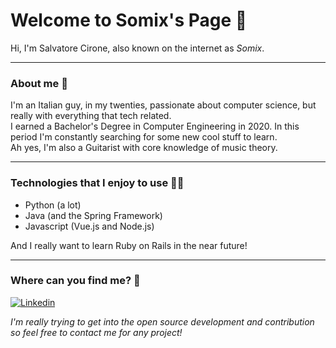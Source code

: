 Welcome to Somix's Page 🐳
======
Hi, I'm Salvatore Cirone, also known on the internet as *Somix*. 

---
### About me 👤
I'm an Italian guy, in my twenties, passionate about computer science, but really with everything that tech related.  
I earned a Bachelor's Degree in Computer Engineering in 2020. In this period I'm constantly searching for some new cool stuff to learn.  
Ah yes, I'm also a Guitarist with core knowledge of music theory.

---
### Technologies that I enjoy to use 👨‍💻
- Python (a lot)
- Java (and the Spring Framework)
- Javascript (Vue.js and Node.js)

And I really want to learn Ruby on Rails in the near future!

---
### Where can you find me? 🚀

[![Linkedin](https://github.com/akaSomix/akaSomix/blob/main/assets/LinkedIn.png)](https://www.linkedin.com/in/salvatore-cirone-it/)


*I'm really trying to get into the open source development and contribution so feel free to contact me for any project!*
